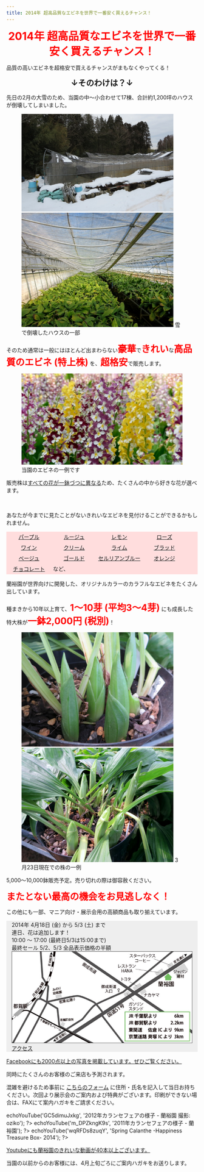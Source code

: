 ```yaml
---
title: 2014年 超高品質なエビネを世界で一番安く買えるチャンス！
---
```

<style>
h1, h2 {
  margin: 0.5em 0;
  text-align: center;
}
h1 { color: red; }
b {
  color: red;
  font-size: x-large;
}
.color-box {
  background: #ffdddd;
  line-height: 2em;
}
.color-box span {
  background: transparent !important;
  color: inherit !important;
  display: inline-block;
  height: 2em;
  line-height: 2em;
  text-align: center;
  text-decoration: underline;
  width: 8.5em;
}
</style>

2014年 超高品質なエビネを世界で一番安く買えるチャンス！
==
品質の高いエビネを超格安で買えるチャンスがまもなくやってくる！

↓そのわけは？↓
--
先日の2月の大雪のため、当園の中～小合わせて17棟、合計約1,200坪のハウスが倒壊してしまいました。

<figure>
  <img src="/assets/images/calanthe_fair_2014_1.jpg" alt="雪で倒壊したハウスの一部" style="max-width: 400px;" />
  <img src="/assets/images/calanthe_fair_2014_3.jpg" alt="雪で倒壊したハウスの一部" style="max-width: 400px;" />
  <figurecaption>雪で倒壊したハウスの一部</figurecaption>
</figure>

そのため通常は一般にはほとんど出まわらない<b>豪華</b>で<b>きれい</b>な<b>高品質のエビネ (特上株)</b> を、<b>超格安</b>で販売します。

<figure>
  <img src="/assets/images/calanthe_fair_2014_2.jpg" alt="カラフルな農場のエビネ - 蘭裕園" style="" />
  <figurecaption>当園のエビネの一例です</figurecaption>
</figure>

販売株は<u>すべての花が一鉢づつに異なる</u>ため、たくさんの中から好きな花が選べます。

<img src="" alt=""/>

あなたが今までに見たことがないきれいなエビネを見付けることができるかもしれません。

<div class="color-box">
  <span style="background: rgb(65,0,186); color: white;">パープル</span
><span style="background: rgb(189,0,94); color: white;">ルージュ</span
><span style="background: rgb(173,189,0); color: white;">レモン</span
><span style="background: rgb(192,146,181); color: white;">ローズ</span
><span style="background: rgb(189,0,186); color: white;">ワイン</span
><span style="background: rgb(186,189,0); color: white;">クリーム</span
><span style="background: rgb(0,189,64); color: white;">ライム</span
><span style="background: rgb(189,0,12); color: white;">ブラッド</span
><span style="background: rgb(192,161,146); color: white;">ベージュ</span
><span style="background: rgb(189,88,0); color: white;">ゴールド</span
><span style="background: rgb(162,146,192); color: white;">セルリアンブルー</span
><span style="background: rgb(189,126,0); color: white;">オレンジ</span
><span style="background: rgb(189,50,0); color: white;">チョコレート</span>
など、
</div>

蘭裕園が世界向けに開発した、オリジナルカラーのカラフルなエビネをたくさん出しています。

種まきから10年以上育て、<b>1～10芽 (平均3～4芽)</b> にも成長した特大株が<b>一鉢2,000円 (税別)</b>！

<figure>
  <img src="/assets/images/calanthe_fair_2014_4.jpg" alt="3月23日現在の株での一例 エビネ - 蘭裕園" style="max-width: 400px;" />
  <img src="/assets/images/calanthe_fair_2014_5.jpg" alt="3月23日現在の株での一例 エビネ - 蘭裕園" style="max-width: 400px;" />
  <figurecaption>3月23日現在での株の一例</figurecaption>
</figure>

5,000～10,000鉢販売予定。売り切れの際は御容赦ください。

<b>またとない最高の機会をお見逃しなく！</b>

この他にも一部、マニア向け・展示会用の高額商品も取り揃えています。

<div style="margin: 1em 0; padding: 0 1em; background: #eee;">
2014年 4月18日 (金) から 5/3 (土) まで<br />
連日、花は追加します！<br />
10:00 ～ 17:00 (最終日5/3は15:00まで)<br />
最終セール 5/2、5/3 全品表示価格の半額<br />
<a href="/about_us/direction"><img src="/assets/images/map1_ja.jpg" alt="蘭裕園へのアクセス" /><br />アクセス</a>
</div>

<a class="facebook" href="http://fb.me/ranyuenjapan"><span>Facebookにも2000点以上の写真を掲載しています。ぜひご覧ください。</span></a>

同時にたくさんのお客様のご来店も予測されます。

混雑を避けるため事前に [こちらのフォーム](/assets/calanthe_fair_2014_request.pdf) に住所・氏名を記入して当日お持ちください。次回より展示会のご案内および特典がございます。印刷ができない場合は、FAXにて案内ハガキをご請求ください。

<?php $h->echoYouTube('GC5dimuJxkg', '2012年カランセフェアの様子 - 蘭裕園 撮影: oziko'); ?>

<?php $h->echoYouTube('m_DPZkngK9s', '2011年カランセフェアの様子 - 蘭裕園'); ?>

<?php $h->echoYouTube('wqRFDs8zuqY', 'Spring Calanthe -Happiness Treasure Box- 2014'); ?><br />

<a class="youtube" href="https://www.youtube.com/playlist?list=PLt3tRMFWeZB-ce852wXcEHamgRZe_PiWD"><span>Youtubeにも蘭裕園のきれいな動画が40本以上ございます。</span></a>

当園の以前からのお客様には、4月上旬ごろにご案内ハガキをお送りします。
